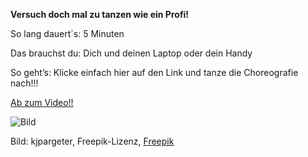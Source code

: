 **Versuch doch mal zu tanzen wie ein Profi!**

So lang dauert´s: 5 Minuten

Das brauchst du: Dich und deinen Laptop oder dein Handy

So geht’s: Klicke einfach hier auf den Link und tanze die Choreografie nach!!!

[Ab zum Video!!](https://www.youtube.com/watch?v=eughyYPoExk)

![Bild](https://image.freepik.com/vektoren-kostenlos/schattenbilder-von-den-leuten-die-auf-einen-schmutzhintergrund-tanzen_1048-8420.jpg)

Bild: kjpargeter, Freepik-Lizenz, [Freepik](https://de.freepik.com/vektoren-kostenlos/schattenbilder-von-den-leuten-die-auf-einen-schmutzhintergrund-tanzen_2734573.htm#page=1&query=tanzen&position=5)

